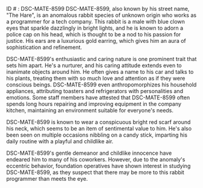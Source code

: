 ID # : DSC-MATE-8599
DSC-MATE-8599, also known by his street name, "The Hare", is an anomalous rabbit species of unknown origin who works as a programmer for a tech company. This rabbit is a male with blue clown eyes that sparkle dazzlingly in bright lights, and he is known to adorn a police cap on his head, which is thought to be a nod to his passion for justice. His ears are a luxurious gold earring, which gives him an aura of sophistication and refinement.

DSC-MATE-8599's enthusiastic and caring nature is one prominent trait that sets him apart. He's a nurturer, and his caring attitude extends even to inanimate objects around him. He often gives a name to his car and talks to his plants, treating them with so much love and attention as if they were conscious beings. DSC-MATE-8599 even anthropomorphizes his household appliances, attributing toasters and refrigerators with personalities and emotions. Some staff members have attested that DSC-MATE-8599 often spends long hours repairing and improving equipment in the company kitchen, maintaining an environment suitable for everyone's needs.

DSC-MATE-8599 is known to wear a conspicuous bright red scarf around his neck, which seems to be an item of sentimental value to him. He's also been seen on multiple occasions nibbling on a candy stick, imparting his daily routine with a playful and childlike air.

DSC-MATE-8599's gentle demeanor and childlike innocence have endeared him to many of his coworkers. However, due to the anomaly's eccentric behavior, foundation operatives have shown interest in studying DSC-MATE-8599, as they suspect that there may be more to this rabbit programmer than meets the eye.